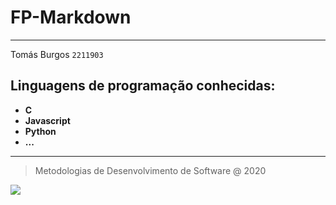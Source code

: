 # FP-Markdown
---
Tomás Burgos
`2211903`
## Linguagens de programação conhecidas:
 * **C**
 * **Javascript**
 * **Python**
 * **...**
---

>Metodologias de Desenvolvimento de Software @ 2020

![](https://www.ipleiria.pt/wp-content/themes/ipleiria/img/logo_ipl_header.png)